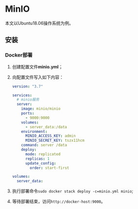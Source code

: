 # MinIO

本文以Ubuntu18.06操作系统为例。

## 安装

### Docker部署

1. 创建配置文件**minio.yml**；
2. 向配置文件写入如下内容：

    ``` yml
    version: "3.7"

    services:
      # minio服务
      server:
        image: minio/minio
        ports:
          - 9000:9000
        volumes:
          - server_data:/data
        environment:
          MINIO_ACCESS_KEY: admin
          MINIO_SECRET_KEY: tszx11hcm
        command: server /data
        deploy:
          mode: replicated
          replicas: 1
          update_config:
            order: start-first

    volumes:
      server_data:
    ```
3. 执行部署命令`sudo docker stack deploy -c=minio.yml minio`;
4. 等待部署结束，访问`http://docker-host:9000`。
